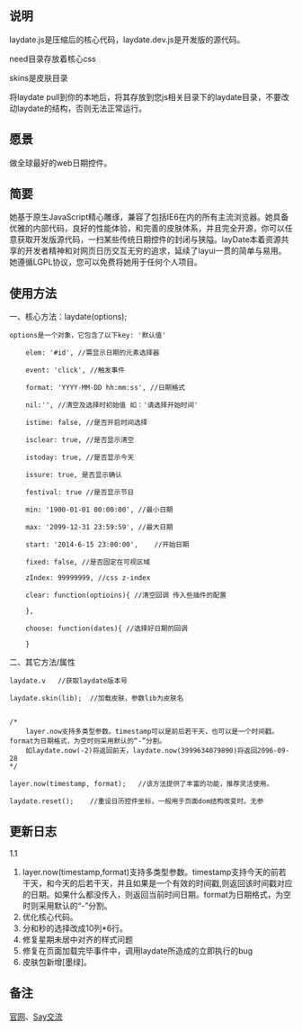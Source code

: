 ﻿## 说明
laydate.js是压缩后的核心代码，laydate.dev.js是开发版的源代码。

need目录存放着核心css

skins是皮肤目录

将laydate pull到你的本地后，将其存放到您js相关目录下的laydate目录，不要改动laydate的结构，否则无法正常运行。

## 愿景
做全球最好的web日期控件。


## 简要
她基于原生JavaScript精心雕琢，兼容了包括IE6在内的所有主流浏览器。她具备优雅的内部代码，良好的性能体验，和完善的皮肤体系，并且完全开源，你可以任意获取开发版源代码，一扫某些传统日期控件的封闭与狭隘。layDate本着资源共享的开发者精神和对网页日历交互无穷的追求，延续了layui一贯的简单与易用。她遵循LGPL协议，您可以免费将她用于任何个人项目。

## 使用方法
一、核心方法：laydate(options);

    options是一个对象，它包含了以下key: '默认值'
    
        elem: '#id', //需显示日期的元素选择器
        
        event: 'click', //触发事件
        
        format: 'YYYY-MM-DD hh:mm:ss', //日期格式
        
        nil:'', //清空及选择时初始值 如：'请选择开始时间'
        
        istime: false, //是否开启时间选择
        
        isclear: true, //是否显示清空
        
        istoday: true, //是否显示今天
        
        issure: true, 是否显示确认
        
        festival: true //是否显示节日
        
        min: '1900-01-01 00:00:00', //最小日期
        
        max: '2099-12-31 23:59:59', //最大日期
        
        start: '2014-6-15 23:00:00',    //开始日期
        
        fixed: false, //是否固定在可视区域
        
        zIndex: 99999999, //css z-index
        
        clear: function(optioins){ //清空回调 传入些插件的配置
        
        },
        
        choose: function(dates){ //选择好日期的回调

        }
        
    
二、其它方法/属性

    laydate.v   //获取laydate版本号
    
    laydate.skin(lib);  //加载皮肤，参数lib为皮肤名 
    
    
    /*
        layer.now支持多类型参数。timestamp可以是前后若干天，也可以是一个时间戳。format为日期格式，为空时则采用默认的“-”分割。
        如laydate.now(-2)将返回前天，laydate.now(3999634079890)将返回2096-09-28
    */
    
    layer.now(timestamp, format);   //该方法提供了丰富的功能，推荐灵活使用。
    
    laydate.reset();    //重设日历控件坐标，一般用于页面dom结构改变时。无参


## 更新日志

1.1

1. layer.now(timestamp,format)支持多类型参数。timestamp支持今天的前若干天，和今天的后若干天，并且如果是一个有效的时间戳,则返回该时间戳对应的日期。如果什么都没传入，则返回当前时间日期。format为日期格式，为空时则采用默认的“-”分割。
2. 优化核心代码。
3. 分和秒的选择改成10列*6行。
4. 修复星期未居中对齐的样式问题
5. 修复在页面加载完毕事件中，调用laydate所造成的立即执行的bug
6. 皮肤包新增[墨绿]。

## 备注
[官网](http://sentsin.com/layui/laydate/)、[Say交流](http://say.sentsin.com/home-58.html)

